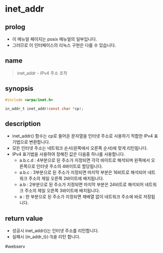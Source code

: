 # inet_addr
## prolog
- 이 메뉴얼 페이지는 posix 메뉴얼의 일부입니다.
- 그러므로 이 인터페이스의 리눅스 구현은 다를 수 있습니다.

## name
> inet_addr - IPv4 주소 조작

## synopsis
``` c
#include <arpa/inet.h>

in_addr_t inet_addr(const char *cp);
```

## description
- inet_addr() 함수는 cp로 들어온 문자열을 인터넷 주소로 사용하기 적합한 IPv4 표기법으로 변환합니다.
- 모든 인터넷 주소는 네트워크 순서(왼쪽에서 오른쪽 순서)에 맞게 리턴됩니다.
- IPv4 표기법을 사용하여 정해진 값은 다음중 하나를 사용합니다.
	- a.b.c.d : 4부분으로 된 주소가 지정되면 각각 바이트로 해석되며 왼쪽에서 오른쪽으로 인터넷 주소의 4바이트로 할당됩니다.
	- a.b.c : 3부분으로 된 주소가 지정되면 마지막 부분은 16비트로 해석되어 네트워크 주소의 제일 오른쪽 2바이트에 배치됩니다.
	- a.b : 2부분으로 된 주소가 지정되면 마지막 부분은 24비트로 해석되어 네트워크 주소의 제일 오른쪽 3바이트에 배치됩니다.
	- a : 한 부분으로 된 주소가 지정되면 재배열 없이 네트워크 주소에 바로 저장됩니다.

## return value
- 성공시 inet_addr()는 인터넷 주소를 리턴합니다.
- 실패시 (in_addr_t)(-1)을 리턴 합니다.

#webserv 